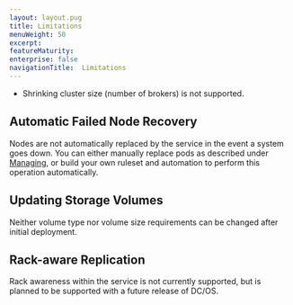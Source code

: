 ```yaml
---
layout: layout.pug
title: Limitations
menuWeight: 50
excerpt:
featureMaturity:
enterprise: false
navigationTitle:  Limitations
---
```


- Shrinking cluster size (number of brokers) is not supported.


## Automatic Failed Node Recovery

Nodes are not automatically replaced by the service in the event a system goes down. You can either manually replace pods as described under [Managing](#managing), or build your own ruleset and automation to perform this operation automatically.

## Updating Storage Volumes

Neither volume type nor volume size requirements can be changed after initial deployment.

## Rack-aware Replication

Rack awareness within the service is not currently supported, but is planned to be supported with a future release of DC/OS.
